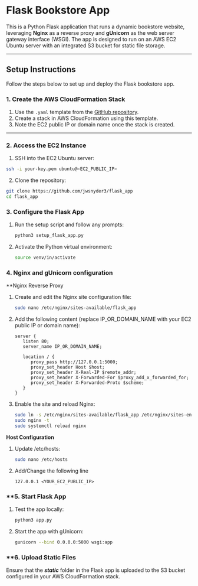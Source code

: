 # Flask Bookstore App

This is a Python Flask application that runs a dynamic bookstore website, leveraging **Nginx** as a reverse proxy and **gUnicorn** as the web server gateway interface (WSGI). The app is designed to run on an AWS EC2 Ubuntu server with an integrated S3 bucket for static file storage.

---

## **Setup Instructions**

Follow the steps below to set up and deploy the Flask bookstore app.

### **1. Create the AWS CloudFormation Stack**
1. Use the `.yaml` template from the [GitHub repository](https://github.com/jwsnyder3/flask_app).
2. Create a stack in AWS CloudFormation using this template.
3. Note the EC2 public IP or domain name once the stack is created.

---

### **2. Access the EC2 Instance**
   1. SSH into the EC2 Ubuntu server:
   ```bash
   ssh -i your-key.pem ubuntu@<EC2_PUBLIC_IP>
   ```
   2. Clone the repository:
   ```bash
   git clone https://github.com/jwsnyder3/flask_app
   cd flask_app
   ```
### **3. Configure the Flask App**
   1. Run the setup script and follow any prompts:
      ```bash
      python3 setup_flask_app.py
   3. Activate the Python virtual environment:
      ```bash
      source venv/in/activate

### **4. Nginx and gUnicorn configuration**
   **Nginx Reverse Proxy
   1. Create and edit the Nginx site configuration file:
      ```bash
      sudo nano /etc/nginx/sites-available/flask_app
      ```
   2. Add the following content (replace IP_OR_DOMAIN_NAME with your EC2 public IP or domain name):
      ```nginx
      server {
         listen 80;
         server_name IP_OR_DOMAIN_NAME;

         location / {
            proxy_pass http://127.0.0.1:5000;
            proxy_set_header Host $host;
            proxy_set_header X-Real-IP $remote_addr;
            proxy_set_header X-Forwarded-For $proxy_add_x_forwarded_for;
            proxy_set_header X-Forwarded-Proto $scheme;
         }
      }
      ```
   3. Enable the site and reload Nginx:
      ```bash
      sudo ln -s /etc/nginx/sites-available/flask_app /etc/nginx/sites-enabled
      sudo nginx -t
      sudo systemctl reload nginx
      ```

   **Host Configuration**
   1. Update /etc/hosts:
      ```bash
      sudo nano /etc/hosts
      ```
   2. Add/Change the following line
      ```text
      127.0.0.1 <YOUR_EC2_PUBLIC_IP>
      ```

### **5. Start Flask App
   1. Test the app locally:
      ```bash
      python3 app.py
      ```
   2. Start the app with gUnicorn:
      ```bash
      gunicorn --bind 0.0.0.0:5000 wsgi:app
      ```

### **6. Upload Static Files
   Ensure that the ***static*** folder in the Flask app is uploaded to the S3 bucket configured in your AWS CloudFormation stack.
